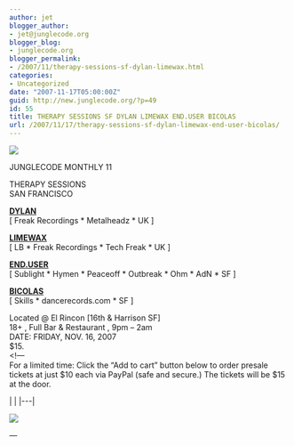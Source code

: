 ```yaml
---
author: jet
blogger_author:
- jet@junglecode.org
blogger_blog:
- junglecode.org
blogger_permalink:
- /2007/11/therapy-sessions-sf-dylan-limewax.html
categories:
- Uncategorized
date: "2007-11-17T05:00:00Z"
guid: http://new.junglecode.org/?p=49
id: 55
title: THERAPY SESSIONS SF DYLAN LIMEWAX END.USER BICOLAS
url: /2007/11/17/therapy-sessions-sf-dylan-limewax-end-user-bicolas/
---
```


[![](http://www.junglecode.com/images/blog/web_flyers/therapy_monthly_11_thumb.jpg)](http://groundscore.net/board/viewtopic.php?t=35606)

JUNGLECODE MONTHLY 11

THERAPY SESSIONS  
SAN FRANCISCO

[<span style="font-weight: bold">DYLAN</span>](http://www.myspace.com/dylanuk)  
\[ Freak Recordings \* Metalheadz \* UK \]

[<span style="font-weight: bold">LIMEWAX</span>](http://www.myspace.com/limewax)  
\[ LB \* Freak Recordings \* Tech Freak \* UK \]

[<span style="font-weight: bold">END.USER</span>](http://www.myspace.com/enduser)  
\[ Sublight \* Hymen \* Peaceoff \* Outbreak \* Ohm \* AdN \* SF \]

[<span style="font-weight: bold">BICOLAS</span>](http://www.dancerecords.com)  
\[ Skills \* dancerecords.com \* SF \]

Located @ El Rincon \[16th & Harrison SF\]  
18+ , Full Bar & Restaurant , 9pm – 2am  
DATE: FRIDAY, NOV. 16, 2007  
$15.  
&lt;!—  
For a limited time: Click the “Add to cart” button below to order presale tickets at just $10 each via PayPal (safe and secure.) The tickets will be $15 at the door.

<form action="https://www.paypal.com/cgi-bin/webscr" method="post" target="paypal">|  |
|---|

![](https://www.paypal.com/en_US/i/scr/pixel.gif)

</form>—